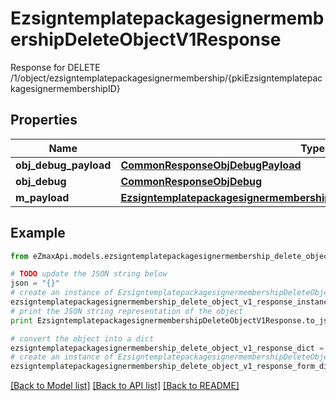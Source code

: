 # EzsigntemplatepackagesignermembershipDeleteObjectV1Response

Response for DELETE /1/object/ezsigntemplatepackagesignermembership/{pkiEzsigntemplatepackagesignermembershipID}

## Properties
Name | Type | Description | Notes
------------ | ------------- | ------------- | -------------
**obj_debug_payload** | [**CommonResponseObjDebugPayload**](CommonResponseObjDebugPayload.md) |  | 
**obj_debug** | [**CommonResponseObjDebug**](CommonResponseObjDebug.md) |  | [optional] 
**m_payload** | [**EzsigntemplatepackagesignermembershipDeleteObjectV1ResponseMPayload**](EzsigntemplatepackagesignermembershipDeleteObjectV1ResponseMPayload.md) |  | 

## Example

```python
from eZmaxApi.models.ezsigntemplatepackagesignermembership_delete_object_v1_response import EzsigntemplatepackagesignermembershipDeleteObjectV1Response

# TODO update the JSON string below
json = "{}"
# create an instance of EzsigntemplatepackagesignermembershipDeleteObjectV1Response from a JSON string
ezsigntemplatepackagesignermembership_delete_object_v1_response_instance = EzsigntemplatepackagesignermembershipDeleteObjectV1Response.from_json(json)
# print the JSON string representation of the object
print EzsigntemplatepackagesignermembershipDeleteObjectV1Response.to_json()

# convert the object into a dict
ezsigntemplatepackagesignermembership_delete_object_v1_response_dict = ezsigntemplatepackagesignermembership_delete_object_v1_response_instance.to_dict()
# create an instance of EzsigntemplatepackagesignermembershipDeleteObjectV1Response from a dict
ezsigntemplatepackagesignermembership_delete_object_v1_response_form_dict = ezsigntemplatepackagesignermembership_delete_object_v1_response.from_dict(ezsigntemplatepackagesignermembership_delete_object_v1_response_dict)
```
[[Back to Model list]](../README.md#documentation-for-models) [[Back to API list]](../README.md#documentation-for-api-endpoints) [[Back to README]](../README.md)


